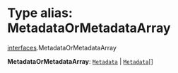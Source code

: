 # Type alias: MetadataOrMetadataArray

[interfaces](/auto-docs/fixed-layout-editor/modules/interfaces.md).MetadataOrMetadataArray

**MetadataOrMetadataArray**: [`Metadata`](/auto-docs/fixed-layout-editor/interfaces/interfaces.Metadata.md) | [`Metadata`](/auto-docs/fixed-layout-editor/interfaces/interfaces.Metadata.md)\[]
